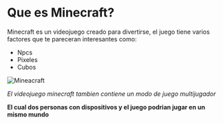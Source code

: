 # Que es Minecraft?
Minecraft es un videojuego creado para divertirse, el juego tiene varios factores que te pareceran interesantes como:

- Npcs
- Pixeles
- Cubos

![Mineacraft](https://www.nintendo.com/eu/media/images/10_share_images/games_15/nintendo_switch_4/2x1_NSwitch_Minecraft_image1600w.jpg)

*El videojuego minecraft tambien contiene un modo de juego multijugador*

**El cual dos personas con dispositivos y el juego podrian jugar en un mismo mundo**
